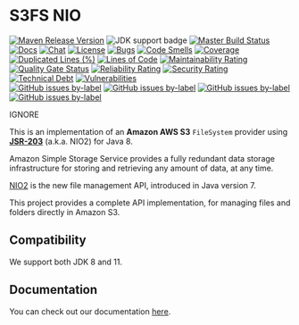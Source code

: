 <!-- START // ON LINE COUNT CHANGE - UPDATE [ln:x,y] IN ./docs/content/index.md -->
# S3FS NIO

[![Maven Release Version](https://img.shields.io/maven-metadata/v?metadataUrl=https%3A%2F%2Frepo1.maven.org%2Fmaven2%2Forg%2Fcarlspring%2Fcloud%2Faws%2Fs3fs-nio%2Fmaven-metadata.xml)](https://repo1.maven.org/maven2/org/carlspring/cloud/aws/s3fs-nio/) 
![JDK support badge](https://img.shields.io/badge/JDK-8%20and%2011-blue) 
[![Master Build Status](https://github.com/carlspring/s3fs-nio/workflows/Build%20and%20test/badge.svg)](https://github.com/carlspring/s3fs-nio/actions?query=branch%3Amaster)
[![Docs](https://img.shields.io/badge/docs-current-brightgreen.svg)](https://s3fs-nio.carlspring.org) 
[![Chat](https://img.shields.io/badge/chat-join-success)](https://chat.carlspring.org/channel/s3fs-nio-community) 
[![License](https://img.shields.io/badge/License-Apache%202.0-brightgreen.svg)](https://github.com/carlspring/s3fs-nio/blob/master/LICENSE.Apache-2.0.md) 
[![Bugs](https://sonarcloud.io/api/project_badges/measure?project=org.carlspring.cloud.aws:s3fs-nio&metric=bugs)](https://sonarcloud.io/dashboard?id=org.carlspring.cloud.aws:s3fs-nio) 
[![Code Smells](https://sonarcloud.io/api/project_badges/measure?project=org.carlspring.cloud.aws:s3fs-nio&metric=code_smells)](https://sonarcloud.io/dashboard?id=org.carlspring.cloud.aws:s3fs-nio) 
[![Coverage](https://sonarcloud.io/api/project_badges/measure?project=org.carlspring.cloud.aws:s3fs-nio&metric=coverage)](https://sonarcloud.io/dashboard?id=org.carlspring.cloud.aws:s3fs-nio) 
[![Duplicated Lines (%)](https://sonarcloud.io/api/project_badges/measure?project=org.carlspring.cloud.aws:s3fs-nio&metric=duplicated_lines_density)](https://sonarcloud.io/dashboard?id=org.carlspring.cloud.aws:s3fs-nio) 
[![Lines of Code](https://sonarcloud.io/api/project_badges/measure?project=org.carlspring.cloud.aws:s3fs-nio&metric=ncloc)](https://sonarcloud.io/dashboard?id=org.carlspring.cloud.aws:s3fs-nio) 
[![Maintainability Rating](https://sonarcloud.io/api/project_badges/measure?project=org.carlspring.cloud.aws:s3fs-nio&metric=sqale_rating)](https://sonarcloud.io/dashboard?id=org.carlspring.cloud.aws:s3fs-nio) 
[![Quality Gate Status](https://sonarcloud.io/api/project_badges/measure?project=org.carlspring.cloud.aws:s3fs-nio&metric=alert_status)](https://sonarcloud.io/dashboard?id=org.carlspring.cloud.aws:s3fs-nio) 
[![Reliability Rating](https://sonarcloud.io/api/project_badges/measure?project=org.carlspring.cloud.aws:s3fs-nio&metric=reliability_rating)](https://sonarcloud.io/dashboard?id=org.carlspring.cloud.aws:s3fs-nio) 
[![Security Rating](https://sonarcloud.io/api/project_badges/measure?project=org.carlspring.cloud.aws:s3fs-nio&metric=security_rating)](https://sonarcloud.io/dashboard?id=org.carlspring.cloud.aws:s3fs-nio) 
[![Technical Debt](https://sonarcloud.io/api/project_badges/measure?project=org.carlspring.cloud.aws:s3fs-nio&metric=sqale_index)](https://sonarcloud.io/dashboard?id=org.carlspring.cloud.aws:s3fs-nio) 
[![Vulnerabilities](https://sonarcloud.io/api/project_badges/measure?project=org.carlspring.cloud.aws:s3fs-nio&metric=vulnerabilities)](https://sonarcloud.io/dashboard?id=org.carlspring.cloud.aws:s3fs-nio)   
[![GitHub issues by-label](https://img.shields.io/github/issues-raw/carlspring/s3fs-nio/good%20first%20issue.svg?label=good%20first%20issue)](https://github.com/carlspring/s3fs-nio/issues?q=is%3Aissue+is%3Aopen+label%3A%22good%20first%20issue%22) 
[![GitHub issues by-label](https://img.shields.io/github/issues-raw/carlspring/s3fs-nio/help%20wanted.svg?label=help%20wanted&color=%23856bf9&)](https://github.com/carlspring/s3fs-nio/issues?q=is%3Aissue+is%3Aopen+label%3A%22help%20wanted%22) 
[![GitHub issues by-label](https://img.shields.io/github/issues-raw/carlspring/s3fs-nio/hacktoberfest.svg?label=hacktoberfest&color=orange)](https://github.com/carlspring/s3fs-nio/issues?q=is%3Aissue+is%3Aopen+label%3A%22hacktoberfest%22)
[![GitHub issues by-label](https://img.shields.io/badge/stackoverflow-ask-orange.svg)](https://stackoverflow.com/tags/s3fs-nio/)


IGNORE

This is an implementation of an **Amazon AWS S3** `FileSystem` provider using **[JSR-203]** (a.k.a. NIO2) for Java 8.

Amazon Simple Storage Service provides a fully redundant data storage infrastructure for storing and retrieving any
amount of data, at any time.

[NIO2][JSR-203] is the new file management API, introduced in Java version 7. 

This project provides a complete API implementation, for managing files and folders directly in Amazon S3.

[<--# Links -->]: #
[JSR-203]: https://jcp.org/en/jsr/detail?id=203

<!-- END // ON LINE COUNT CHANGE - UPDATE [ln:x,y] IN ./docs/content/index.md -->

## Compatibility

We support both JDK 8 and 11.

## Documentation

You can check out our documentation [here](https://s3fs-nio.carlspring.org).
